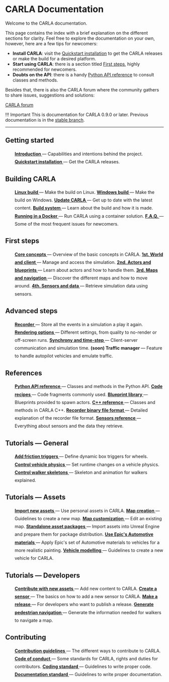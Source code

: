 # CARLA Documentation

Welcome to the CARLA documentation. 

This page contains the index with a brief explanation on the different sections for clarity. 
Feel free to explore the documentation on your own, however, here are a few tips for newcomers:

* __Install CARLA__: visit the [Quickstart installation](start_quickstart.md) to get the CARLA releases or make the build for a desired platform. 
* __Start using CARLA__: there is a section titled [First steps](core_concepts.md), highly recommended for newcomers.
* __Doubts on the API__: there is a handy [Python API reference](python_api.md) to consult classes and methods.

Besides that, there is also the CARLA forum where the community gathers to share issues, suggestions and solutions: 
<div class="build-buttons">
<a href="https://forum.carla.org/" target="_blank" class="btn btn-neutral" title="Go to the latest CARLA release">
CARLA forum</a>
</div>

!!! Important
    This is documentation for CARLA 0.9.0 or later. Previous documentation is in the [stable branch](https://carla.readthedocs.io/en/stable/).

---

## Getting started
  <p style="padding-left:30px;line-height:1.8">
    <a href="../start_introduction"><b>
    Introduction
    </b></a>
        — Capabilities and intentions behind the project.  
    <a href="../start_quickstart"><b>
    Quickstart installation
    </b></a>
        — Get the CARLA releases. 
  </p>

## Building CARLA
  <p style="padding-left:30px;line-height:1.8">
    <a href="../build_linux"><b>
    Linux build
    </b></a>
        — Make the build on Linux.  
    <a href="../build_windows"><b>
    Windows build
    </b></a>
        — Make the build on Windows.  
    <a href="../build_update"><b>
    Update CARLA
    </b></a>
        — Get up to date with the latest content.  
    <a href="../build_system"><b>
    Build system
    </b></a>
        — Learn about the build and how it is made.  
    <a href="../build_docker"><b>
    Running in a Docker
    </b></a>
        — Run CARLA using a container solution.  
    <a href="../build_faq"><b>
    F.A.Q.
    </b></a>
        — Some of the most frequent issues for newcomers. 
  </p>

## First steps
  <p style="padding-left:30px;line-height:1.8">
    <a href="../core_concepts"><b>
    Core concepts
    </b></a>
        — Overview of the basic concepts in CARLA.  
    <a href="../core_world"><b>
    1st. World and client
    </b></a>
        — Manage and access the simulation.  
    <a href="../core_actors"><b>
    2nd. Actors and blueprints
    </b></a>
        — Learn about actors and how to handle them.  
    <a href="../core_map"><b>
    3rd. Maps and navigation
    </b></a>
        — Discover the different maps and how to move around.  
    <a href="../core_sensors"><b> 
    4th. Sensors and data
    </b></a>
        — Retrieve simulation data using sensors.  

## Advanced steps
  <p style="padding-left:30px;line-height:1.8">
    <a href="../adv_recorder"><b>
    Recorder
    </b></a>
        — Store all the events in a simulation a play it again.  
    <a href="../adv_rendering_options"><b>
    Rendering options
    </b></a>
        — Different settings, from quality to no-render or off-screen runs.  
    <a href="../adv_synchrony_timestep"><b>
    Synchrony and time-step
    </b></a>
        — Client-server communication and simulation time.  
    <b>
    (soon) Traffic manager
    </b>
        — Feature to handle autopilot vehicles and emulate traffic.  

## References
  <p style="padding-left:30px;line-height:1.8">
    <a href="../python_api"><b>
    Python API reference
    </b></a>
        — Classes and methods in the Python API.  
    <a href="../ref_code_recipes"><b>
    Code recipes
    </b></a>
        — Code fragments commonly used.  
    <a href="../bp_library"><b>
    Blueprint library
    </b></a>
        — Blueprints provided to spawn actors.  
    <a href="../ref_cpp"><b>
    C++ reference
    </b></a>
        — Classes and methods in CARLA C++.  
    <a href="../ref_recorder_binary_file_format"><b>
    Recorder binary file format
    </b></a>
        — Detailed explanation of the recorder file format.  
    <a href="../ref_sensors"><b>
    Sensors reference
    </b></a>
        — Everything about sensors and the data they retrieve.  

## Tutorials — General
  <p style="padding-left:30px;line-height:1.8">
    <a href="../tuto_G_add_friction_triggers"><b>
    Add friction triggers
    </b></a>
        — Define dynamic box triggers for wheels.  
    <a href="../tuto_G_control_vehicle_physics"><b>
    Control vehicle physics
    </b></a>
        — Set runtime changes on a vehicle physics.  
    <a href="../tuto_G_control_walker_skeletons"><b>
    Control walker skeletons
    </b></a>
        — Skeleton and animation for walkers explained.  

## Tutorials — Assets
  <p style="padding-left:30px;line-height:1.8">
    <a href="../tuto_A_import_assets"><b>
    Import new assets
    </b></a>
        — Use personal assets in CARLA.  
    <a href="../tuto_A_map_creation"><b>
    Map creation 
    </b></a>
        — Guidelines to create a new map.  
    <a href="../tuto_A_map_customization"><b>
    Map customization
    </b></a>
        — Edit an existing map.  
    <a href="../tuto_A_standalone_packages"><b>
    Standalone asset packages 
    </b></a>
        — Import assets into Unreal Engine and prepare them for package distribution.  
    <a href="../tuto_A_epic_automotive_materials"><b>
    Use Epic's Automotive materials
    </b></a>
        — Apply Epic's set of Automotive materials to vehicles for a more realistic painting.
    <a href="../tuto_A_vehicle_modelling"><b>  
    Vehicle modelling
    </b></a>
        — Guidelines to create a new vehicle for CARLA.  

## Tutorials — Developers
  <p style="padding-left:30px;line-height:1.8">
    <a href="../tuto_D_contribute_assets"><b>
    Contribute with new assets
    </b></a>
        — Add new content to CARLA.  
    <a href="../tuto_D_create_sensor"><b>
    Create a sensor
    </b></a>
        — The basics on how to add a new sensor to CARLA.  
    <a href="../tuto_D_make_release"><b>
    Make a release
    </b></a>
        — For developers who want to publish a release.  
    <a href="../tuto_D_generate_pedestrian_navigation"><b>
    Generate pedestrian navigation
    </b></a>
        — Generate the information needed for walkers to navigate a map.  

## Contributing
  <p style="padding-left:30px;line-height:1.8">
    <a href="../cont_contribution_guidelines"><b>
    Contribution guidelines
    </b></a>
        — The different ways to contribute to CARLA.  
    <a href="../cont_code_of_conduct"><b>
    Code of conduct
    </b></a>
        — Some standards for CARLA, rights and duties for contributors.  
    <a href="../cont_coding_standard"><b>
    Coding standard
    </b></a>
        — Guidelines to write proper code.  
    <a href="../cont_doc_standard"><b>
    Documentation standard
    </b></a>
        — Guidelines to write proper documentation.  